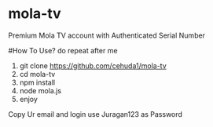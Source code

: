 # mola-tv
Premium Mola TV account with Authenticated Serial Number

#How To Use?
do repeat after me 

1. git clone https://github.com/cehuda1/mola-tv
2. cd mola-tv
3. npm install
4. node mola.js
5. enjoy

Copy Ur email and login 
use Juragan123 as Password
